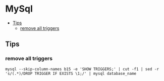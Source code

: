 # MySql

<!-- MarkdownTOC autolink="true" lowercase="all" uri_encoding="false" -->

- [Tips](#tips)
    - [remove all triggers](#remove-all-triggers)

<!-- /MarkdownTOC -->

## Tips

### remove all triggers
```
mysql --skip-column-names b15 -e 'SHOW TRIGGERS;' | cut -f1 | sed -r 's/(.*)/DROP TRIGGER IF EXISTS \1;/' | mysql database_name
```